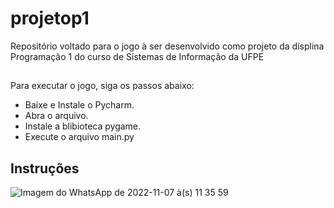 # projetop1
Repositório voltado para o jogo à ser desenvolvido como projeto da displina Programação 1 do curso de Sistemas de Informação da UFPE


## 
Para executar o jogo, siga os passos abaixo:
- Baixe e Instale o Pycharm.
- Abra o arquivo.
- Instale a blibioteca pygame.
- Execute o arquivo main.py

## Instruções 
![Imagem do WhatsApp de 2022-11-07 à(s) 11 35 59](https://user-images.githubusercontent.com/80436467/200395553-a750f47e-94fe-4b41-93c2-459e2a9462f7.jpg)
